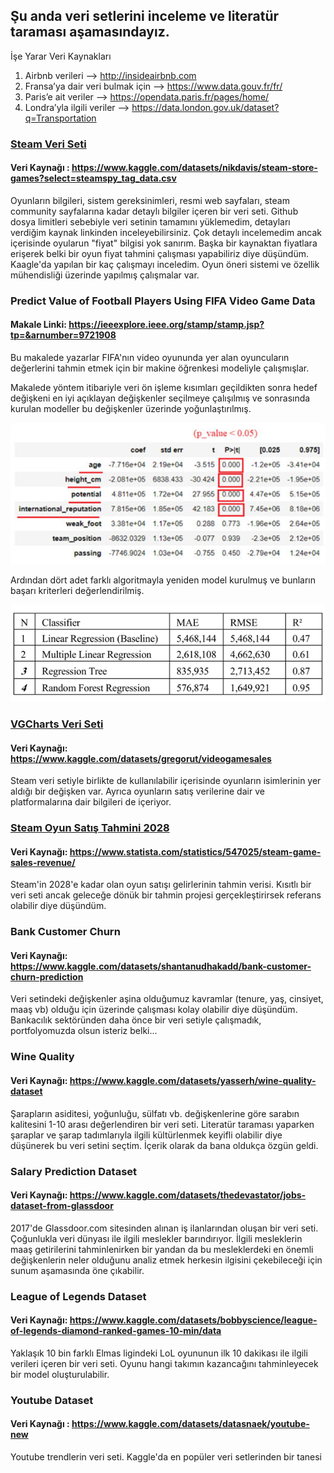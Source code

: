 ## Şu anda veri setlerini inceleme ve literatür taraması aşamasındayız.
İşe Yarar Veri Kaynakları

1. Airbnb verileri —> http://insideairbnb.com
2. Fransa’ya dair veri bulmak için —> https://www.data.gouv.fr/fr/
3. Paris’e ait veriler —> https://opendata.paris.fr/pages/home/
4. Londra’yla ilgili veriler —> https://data.london.gov.uk/dataset?q=Transportation

### [Steam Veri Seti](SteamStoreGames)
#### Veri Kaynağı : https://www.kaggle.com/datasets/nikdavis/steam-store-games?select=steamspy_tag_data.csv
Oyunların bilgileri, sistem gereksinimleri, resmi web sayfaları, steam community sayfalarına kadar
detaylı bilgiler içeren bir veri seti. Github dosya limitleri sebebiyle veri setinin tamamını yüklemedim, detayları 
verdiğim kaynak linkinden inceleyebilirsiniz. Çok detaylı incelemedim ancak içerisinde oyularun "fiyat" 
bilgisi yok sanırım. Başka bir kaynaktan fiyatlara erişerek belki bir oyun fiyat tahmini çalışması yapabiliriz
diye düşündüm. Kaagle'da yapılan bir kaç çalışmayı inceledim. Oyun öneri sistemi ve özellik mühendisliği üzerinde
yapılmış çalışmalar var.

### Predict Value of Football Players Using FIFA Video Game Data
#### Makale Linki: https://ieeexplore.ieee.org/stamp/stamp.jsp?tp=&arnumber=9721908 

Bu makalede yazarlar FIFA'nın video oyununda yer alan oyuncuların değerlerini tahmin etmek için bir makine öğrenkesi
modeliyle çalışmışlar.

Makalede yöntem itibariyle veri ön işleme kısımları geçildikten sonra hedef değişkeni en iyi açıklayan değişkenler
seçilmeye çalışılmış ve sonrasında kurulan modeller bu değişkenler üzerinde yoğunlaştırılmış.

![img.png](../img/img.png)

Ardından dört adet farklı algoritmayla yeniden model kurulmuş ve bunların başarı kriterleri değerlendirilmiş.

![img.png](../img/models_img.png)

### [VGCharts Veri Seti]([VGCarts](vgcharts))
#### Veri Kaynağı: https://www.kaggle.com/datasets/gregorut/videogamesales
Steam veri setiyle birlikte de kullanılabilir içerisinde oyunların isimlerinin yer aldığı bir değişken var. Ayrıca oyunların satış verilerine dair  ve platformalarına dair bilgileri de içeriyor.

### [Steam Oyun Satış Tahmini 2028]([VGCarts](vgcharts))
#### Veri Kaynağı: https://www.statista.com/statistics/547025/steam-game-sales-revenue/
Steam'in 2028'e kadar olan oyun satışı gelirlerinin tahmin verisi. Kısıtlı bir veri seti ancak
geleceğe dönük bir tahmin projesi gerçekleştirirsek referans olabilir diye düşündüm.

### Bank Customer Churn 
#### Veri Kaynağı: https://www.kaggle.com/datasets/shantanudhakadd/bank-customer-churn-prediction
Veri setindeki değişkenler aşina olduğumuz kavramlar (tenure, yaş, cinsiyet, maaş vb) olduğu için üzerinde çalışması kolay olabilir diye düşündüm. Bankacılık sektöründen daha önce bir veri setiyle çalışmadık, portfolyomuzda olsun isteriz belki...

### Wine Quality
#### Veri Kaynağı: https://www.kaggle.com/datasets/yasserh/wine-quality-dataset
Şarapların asiditesi, yoğunluğu, sülfatı vb. değişkenlerine göre sarabın kalitesini 1-10 arası değerlendiren bir veri seti. Literatür taraması yaparken şaraplar ve şarap tadımlarıyla ilgili kültürlenmek keyifli olabilir diye düşünerek bu veri setini seçtim. İçerik olarak da bana oldukça özgün geldi. 

### Salary Prediction Dataset
#### Veri Kaynağı: https://www.kaggle.com/datasets/thedevastator/jobs-dataset-from-glassdoor
2017'de Glassdoor.com sitesinden alınan iş ilanlarından oluşan bir veri seti. Çoğunlukla veri dünyası ile ilgili meslekler barındırıyor. 
İlgili mesleklerin maaş getirilerini tahminlenirken bir yandan da bu mesleklerdeki en önemli değişkenlerin neler olduğunu analiz etmek herkesin ilgisini çekebileceği için sunum aşamasında öne çıkabilir.

### League of Legends Dataset
#### Veri Kaynağı: https://www.kaggle.com/datasets/bobbyscience/league-of-legends-diamond-ranked-games-10-min/data
Yaklaşık 10 bin farklı Elmas ligindeki LoL oyununun ilk 10 dakikası ile ilgili verileri içeren bir veri seti. Oyunu hangi takımın kazancağını tahminleyecek bir model oluşturulabilir.

### Youtube Dataset
#### Veri Kaynağı : https://www.kaggle.com/datasets/datasnaek/youtube-new
Youtube trendlerin veri seti. Kaggle'da en popüler veri setlerinden bir tanesi 
